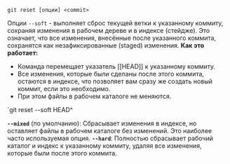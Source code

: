 
```
git reset [опции] <commit>
```
Опции 
`--soft` - выполняет сброс текущей ветки к указанному коммиту, сохраняя изменения в рабочем дереве и в индексе (стейдже). Это означает, что все изменения, внесённые после указанного коммита, сохранятся как незафиксированные (staged) изменения.
**Как это работает:**
- Команда перемещает указатель [[HEAD]] к указанному коммиту.
- Все изменения, которые были сделаны после этого коммита, остаются в индексе, что позволяет вам сразу же создать новый коммит, если это необходимо.
- При этом файлы в рабочем каталоге не меняются.

`git reset --soft HEAD^

**`--mixed`** (по умолчанию): Сбрасывает изменения в индексе, но оставляет файлы в рабочем каталоге без изменений. Это наиболее часто используемая опция.
**`--hard`**: Полностью сбрасывает рабочий каталог и индекс к указанному коммиту, удаляя все изменения, которые были после этого коммита.
